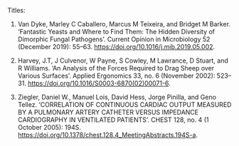 Titles:

1) Van Dyke, Marley C Caballero, Marcus M Teixeira, and Bridget M Barker. ‘Fantastic Yeasts and Where to Find Them: The Hidden Diversity of Dimorphic Fungal Pathogens’. Current Opinion in Microbiology 52 (December 2019): 55–63. https://doi.org/10.1016/j.mib.2019.05.002.

2) Harvey, J.T, J Culvenor, W Payne, S Cowley, M Lawrance, D Stuart, and R Williams. ‘An Analysis of the Forces Required to Drag Sheep over Various Surfaces’. Applied Ergonomics 33, no. 6 (November 2002): 523–31. https://doi.org/10.1016/S0003-6870(02)00071-6.


3) Ziegler, Daniel W., Manuel Lois, David Hess, Jorge Pinilla, and Geno Tellez. ‘CORRELATION OF CONTINUOUS CARDIAC OUTPUT MEASURED BY A PULMONARY ARTERY CATHETER VERSUS IMPEDANCE CARDIOGRAPHY IN VENTILATED PATIENTS’. CHEST 128, no. 4 (1 October 2005): 194S. https://doi.org/10.1378/chest.128.4_MeetingAbstracts.194S-a.
